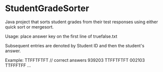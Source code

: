 # StudentGradeSorter
Java project that sorts student grades from their test responses using either quick sort or mergesort.

Usage: place answer key on the first line of truefalse.txt

Subsequent entries are denoted by Student ID and then the student's answer. 

Example:
TTFFTFTFT // correct answers
939203 TTFFTFTFT
002103 TTFFFTFF
...


